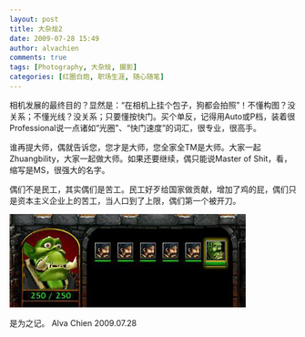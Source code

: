 ```yaml
---
layout: post
title: 大杂烩2
date: 2009-07-28 15:49
author: alvachien
comments: true
tags: [Photography, 大杂烩, 摄影]
categories: [红圈白炮, 职场生涯, 随心随笔]
---
```


相机发展的最终目的？显然是：“在相机上挂个包子，狗都会拍照”！不懂构图？没关系；不懂光线？没关系；只要懂按快门。买个单反，记得用Auto或P档，装着很Professional说一点诸如“光圈”、“快门速度”的词汇，很专业，很高手。
 
谁再提大师，偶就告诉您，您才是大师，您全家全TM是大师。大家一起Zhuangbility，大家一起做大师。如果还要继续，偶只能说Master of Shit，看，缩写是MS，很强大的名字。
 
偶们不是民工，其实偶们是苦工。民工好歹给国家做贡献，增加了鸡的屁，偶们只是资本主义企业上的苦工，当人口到了上限，偶们第一个被开刀。

![Picture from Internet](/assets/uploads/2009/07/8ad0db6f20658b81ecfb43a3592fec49.jpg)


是为之记。
Alva Chien
2009.07.28

